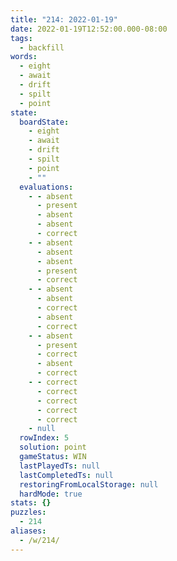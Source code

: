 ```yaml
---
title: "214: 2022-01-19"
date: 2022-01-19T12:52:00.000-08:00
tags:
  - backfill
words:
  - eight
  - await
  - drift
  - spilt
  - point
state:
  boardState:
    - eight
    - await
    - drift
    - spilt
    - point
    - ""
  evaluations:
    - - absent
      - present
      - absent
      - absent
      - correct
    - - absent
      - absent
      - absent
      - present
      - correct
    - - absent
      - absent
      - correct
      - absent
      - correct
    - - absent
      - present
      - correct
      - absent
      - correct
    - - correct
      - correct
      - correct
      - correct
      - correct
    - null
  rowIndex: 5
  solution: point
  gameStatus: WIN
  lastPlayedTs: null
  lastCompletedTs: null
  restoringFromLocalStorage: null
  hardMode: true
stats: {}
puzzles:
  - 214
aliases:
  - /w/214/
---
```

<!-- more -->
